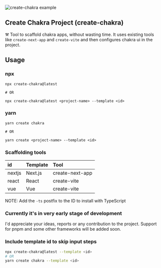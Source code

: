 ![create-chakra example](https://user-images.githubusercontent.com/70624701/184507059-bbed2dad-513e-4d27-b5bf-3bd43e027331.png)

## Create Chakra Project (create-chakra)
⚒ Tool to scaffold chakra apps, without wasting time. It uses existing tools like `create-next-app` and `create-vite` and then configures chakra ui in the project.

## Usage
### npx
```
npx create-chakra@latest

# OR

npx create-chakra@latest <project-name> --template <id>
```
### yarn
```
yarn create chakra

# OR

yarn create <project-name> --template <id> 
```

### Scaffolding tools

|id        | Template   | Tool            |
|:---------|:-----------|:----------------|
|nextjs    | Next.js    | create-next-app |
|react     | React      | create-vite     |
|vue       | Vue        | create-vite     |

NOTE: Add the `-ts` postfix to the ID to install with TypeScript

### Currently it's in very early stage of development
I'd appreciate your ideas, reports or any contribution to the project. Support for pnpm and some other frameworks will be added soon.

### Include template id to skip input steps

```bash
npx create-chakra@latest --template <id>
# OR
yarn create chakra --template <id>
```
